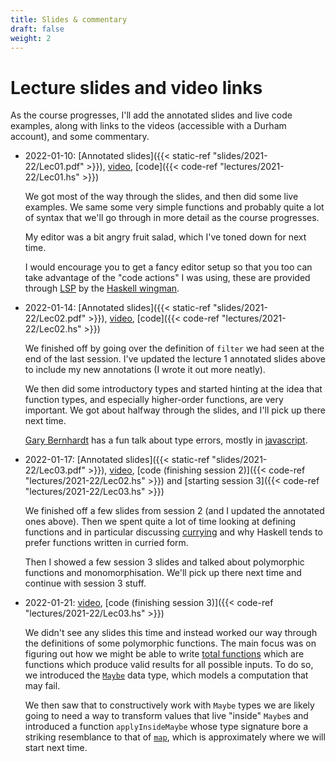 ```yaml
---
title: Slides & commentary
draft: false
weight: 2
---
```


# Lecture slides and video links

As the course progresses, I'll add the annotated slides and live code
examples, along with links to the videos (accessible with a Durham
account), and some commentary.

- 2022-01-10: [Annotated slides]({{< static-ref
  "slides/2021-22/Lec01.pdf" >}}),
  [video](https://durham.cloud.panopto.eu/Panopto/Pages/Viewer.aspx?id=cefca3c8-328b-4b0e-b0a1-ae19011c7e90), [code]({{< code-ref "lectures/2021-22/Lec01.hs" >}})
  
  We got most of the way through the slides, and then did some live
  examples. We same some very simple functions and probably quite a
  lot of syntax that we'll go through in more detail as the course
  progresses.
  
  My editor was a bit angry fruit salad, which I've toned
  down for next time.
  
  I would encourage you to get a fancy editor setup so that you too
  can take advantage of the "code actions" I was using, these are
  provided through
  [LSP](https://microsoft.github.io/language-server-protocol/) by the
  [Haskell wingman](https://haskellwingman.dev).

- 2022-01-14: [Annotated slides]({{< static-ref
  "slides/2021-22/Lec02.pdf" >}}),
  [video](https://durham.cloud.panopto.eu/Panopto/Pages/Viewer.aspx?id=cc24733d-6605-4282-9b8f-ae1d00eaa76f),
  [code]({{< code-ref "lectures/2021-22/Lec02.hs" >}})
  
  We finished off by going over the definition of `filter` we had seen
  at the end of the last session. I've updated the lecture 1 annotated
  slides above to include my new annotations (I wrote it out more
  neatly).
  
  We then did some introductory types and started hinting at the idea
  that function types, and especially higher-order functions, are very
  important. We got about halfway through the slides, and I'll pick up
  there next time.

  [Gary Bernhardt](https://www.destroyallsoftware.com/) has a fun talk
  about type errors, mostly in
  [javascript](https://www.destroyallsoftware.com/talks/wat).

- 2022-01-17: [Annotated slides]({{< static-ref
  "slides/2021-22/Lec03.pdf" >}}),
  [video](https://durham.cloud.panopto.eu/Panopto/Pages/Viewer.aspx?id=e4009fa3-8fb3-4bd2-b1fe-ae20011e6bba),
  [code (finishing session 2)]({{< code-ref
  "lectures/2021-22/Lec02.hs" >}}) and [starting session 3]({{< code-ref
  "lectures/2021-22/Lec03.hs" >}})
  
  We finished off a few slides from session 2 (and I updated the
  annotated ones above). Then we spent quite a lot of time looking at
  defining functions and in particular discussing
  [currying](https://en.wikipedia.org/wiki/Currying) and why Haskell
  tends to prefer functions written in curried form.
  
  Then I showed a few session 3 slides and talked about polymorphic
  functions and monomorphisation. We'll pick up there next time and
  continue with session 3 stuff.
  
- 2022-01-21:
  [video](https://durham.cloud.panopto.eu/Panopto/Pages/Viewer.aspx?id=6e60d837-300c-4453-b60c-ae2400eaa0c9),
  [code (finishing session 3)]({{< code-ref
  "lectures/2021-22/Lec03.hs" >}})

  We didn't see any slides this time and instead worked our way
  through the definitions of some polymorphic functions. The main
  focus was on figuring out how we might be able to write [total
  functions](https://en.wikipedia.org/wiki/Partial_function) which are
  functions which produce valid results for all possible inputs. To do
  so, we introduced the
  [`Maybe`](https://hackage.haskell.org/package/base-4.16.0.0/docs/Prelude.html#t:Maybe)
  data type, which models a computation that may fail.
  
  We then saw that to constructively work with `Maybe` types we are
  likely going to need a way to transform values that live "inside"
  `Maybe`s and introduced a function `applyInsideMaybe` whose type signature bore a
  striking resemblance to that of
  [`map`](https://hackage.haskell.org/package/base-4.16.0.0/docs/Prelude.html#v:map),
  which is approximately where we will start next time.
